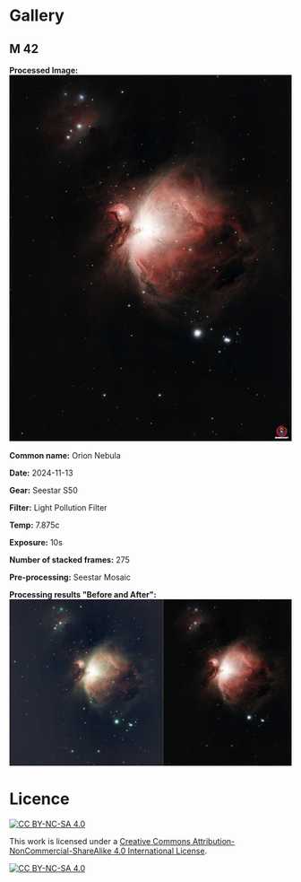 # Gallery
## M 42
**Processed Image:** 
![Stacked_275_mosaic_M42_10.0s_LP_20241113-013043_graxpert_denoised_colorcalibrated_starnet_stretched_gimp.jpg](https://github.com/marghost/astrophotography/blob/main/imgs/processed/Stacked_275_mosaic_M42_10.0s_LP_20241113-013043_graxpert_denoised_colorcalibrated_starnet_stretched_gimp.jpg?raw=true)

**Common name:** Orion Nebula

**Date:** 2024-11-13

**Gear:** Seestar S50

**Filter:** Light Pollution Filter

**Temp:** 7.875c

**Exposure:** 10s

**Number of stacked frames:** 275

**Pre-processing:** Seestar Mosaic

**Processing results "Before and After":** 
![m42_before_after.png](https://github.com/marghost/astrophotography/blob/main/imgs/beforeafter/m42_before_after.png?raw=true)

# Licence
[![CC BY-NC-SA 4.0][cc-by-nc-sa-shield]][cc-by-nc-sa]

This work is licensed under a
[Creative Commons Attribution-NonCommercial-ShareAlike 4.0 International License][cc-by-nc-sa].

[![CC BY-NC-SA 4.0][cc-by-nc-sa-image]][cc-by-nc-sa]

[cc-by-nc-sa]: http://creativecommons.org/licenses/by-nc-sa/4.0/
[cc-by-nc-sa-image]: https://licensebuttons.net/l/by-nc-sa/4.0/88x31.png
[cc-by-nc-sa-shield]: https://img.shields.io/badge/License-CC%20BY--NC--SA%204.0-lightgrey.svg
